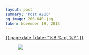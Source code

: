 ```yaml
---
layout: post
summary: 'Post #206'
og_image: 206-640.jpg
taken: November 18, 2013
---
```


<div class="post">
 <time>
  <a href="/206">
   {{ page.date | date: "%B %-d, %Y" }}
  </a>
 </time>
 <a href="/206">
  <figure data-taken="11/18/2013">
   <img sizes="(min-width: 700px) 50vw, calc(100vw - 2rem)" src="{{ site.assets_url }}/206-320.jpg" srcset="{{ site.assets_url }}/206-640.jpg 640w, {{ site.assets_url }}/206-480.jpg 480w, {{ site.assets_url }}/206-320.jpg 320w, {{ site.assets_url }}/206-160.jpg 160w"/>
  </figure>
 </a>
</div>
